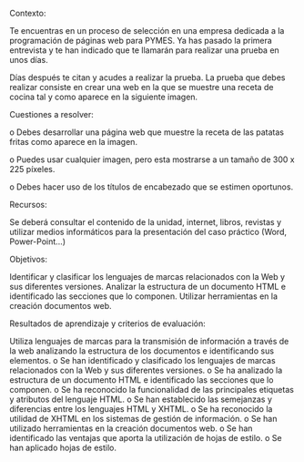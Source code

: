 Contexto:

Te encuentras en un proceso de selección en una empresa dedicada a la programación de páginas web para PYMES. Ya has pasado la primera entrevista y te han indicado que te llamarán para realizar una prueba en unos días. 

Días después te citan y acudes a realizar la prueba. La prueba que debes realizar consiste en crear una web en la que se muestre una receta de cocina tal y como aparece en la siguiente imagen.


Cuestiones a resolver:

o	Debes desarrollar una página web que muestre la receta de las patatas fritas como aparece en la imagen.

o	Puedes usar cualquier imagen, pero esta mostrarse a un tamaño de 300 x 225 píxeles.

o	Debes hacer uso de los títulos de encabezado que se estimen oportunos.


Recursos: 

Se deberá consultar el contenido de la unidad, internet, libros, revistas y utilizar medios informáticos para la presentación del caso práctico (Word, Power-Point…)


Objetivos:

Identificar y clasificar los lenguajes de marcas relacionados con la Web y sus diferentes versiones. Analizar la estructura de un documento HTML e identificado las secciones que lo componen. Utilizar herramientas en la creación documentos web.


Resultados de aprendizaje y criterios de evaluación:

Utiliza lenguajes de marcas para la transmisión de información a través de la web analizando la estructura de los documentos e identificando sus elementos.
o	Se han identificado y clasificado los lenguajes de marcas relacionados con la Web y sus diferentes versiones.
o	Se ha analizado la estructura de un documento HTML e identificado las secciones que lo componen.
o	Se ha reconocido la funcionalidad de las principales etiquetas y atributos del lenguaje HTML.
o	Se han establecido las semejanzas y diferencias entre los lenguajes HTML y XHTML. 
o	Se ha reconocido la utilidad de XHTML en los sistemas de gestión de información.
o	Se han utilizado herramientas en la creación documentos web.
o	Se han identificado las ventajas que aporta la utilización de hojas de estilo.
o	Se han aplicado hojas de estilo.
